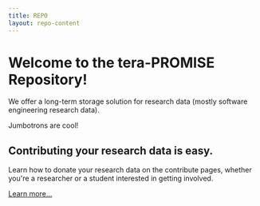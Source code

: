 ```yaml
---
title: REPO
layout: repo-content
---
```



# Welcome to the tera-PROMISE Repository!

We offer a long-term storage solution for research data (mostly software engineering research data).

Jumbotrons are cool!


<div class="jumbotron">
  <h2><strong>Contributing your research data is easy.</strong></h2>
  <p>Learn how to donate your research data on the contribute pages, whether you're a researcher or a student interested in getting involved.</p>
  <p><a class="btn btn-primary btn-lg" href="/repo/contribute" role="button">Learn more...</a></p>
</div>
